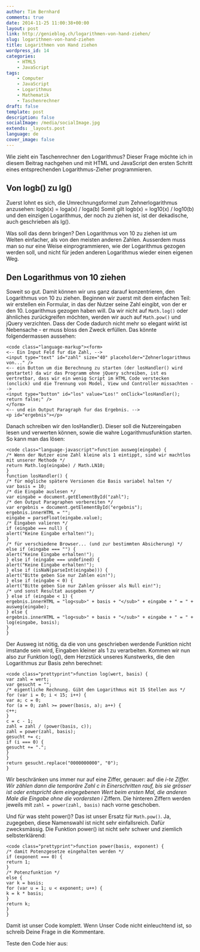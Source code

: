 ```yaml
---
author: Tim Bernhard
comments: true
date: 2014-11-25 11:00:38+00:00
layout: post
link: http://genieblog.ch/logarithmen-von-hand-ziehen/
slug: logarithmen-von-hand-ziehen
title: Logarithmen von Hand ziehen
wordpress_id: 14
categories:
    - HTML5
    - JavaScript
tags:
    - Computer
    - JavaScript
    - Logarithmus
    - Mathematik
    - Taschenrechner
draft: false
template: post
description: false
socialImage: /media/socialImage.jpg
extends: _layouts.post
language: de
cover_image: false
---
```


Wie zieht ein Taschenrechner den Logarithmus? Dieser Frage möchte ich in diesem Beitrag nachgehen und mit HTML und JavaScript den ersten Schritt eines entsprechenden Logarithmus-Zieher programmieren.


## Von logb() zu lg()


Zuerst lohnt es sich, die Umrechnungsformel zum Zehnerlogarithmus anzusehen: logb(x) = loga(x) / loga(b)
Somit gilt logb(x) = log10(x) / log10(b) und den einzigen Logarithmus, der noch zu ziehen ist, ist der dekadische, auch geschrieben als lg().

Was soll das denn bringen? Den Logarithmus von 10 zu ziehen ist um Welten einfacher, als von den meisten anderen Zahlen. Ausserdem muss man so nur eine Weise einprogrammieren, wie der Logarithmus gezogen werden soll, und nicht für jeden anderen Logarithmus wieder einen eigenen Weg.


## Den Logarithmus von 10 ziehen


Soweit so gut. Damit können wir uns ganz darauf konzentrieren, den Logarithmus von 10 zu ziehen. Beginnen wir zuerst mit dem einfachen Teil: wir erstellen ein Formular, in das der Nutzer seine Zahl eingibt, von der er den 10. Logarithmus gezogen haben will. Da wir nicht auf `Math.log()` oder ähnliches zurückgreifen möchten, werden wir auch auf `Math.pow()` und jQuery verzichten. Dass der Code dadurch nicht mehr so elegant wirkt ist Nebensache - er muss bloss den Zweck erfüllen.
Das könnte folgendermassen aussehen:


    
    <code class="language-markup"><form> 
    <-- Ein Input Feld fur die Zahl, --> 
    <input type="text" id="zahl" size="40" placeholder="Zehnerlogarithmus von..." /> 
    <-- ein Button um die Berechnung zu starten (der losHandler() wird gestartet) da wir das Programm ohne jQuery schreiben, ist es vertretbar, dass wir ein wenig Script im HTML Code verstecken (onclick) und die Trennung von Model, View und Controller missachten --> 
    <input type="button" id="los" value="Los!" onClick="losHandler(); return false;" /> 
    </form>
    <-- und ein Output Paragraph fur das Ergebnis. --> 
    <p id="ergebnis"></p>



Danach schreiben wir den losHandler(). Dieser soll die Nutzereingaben lesen und verwerten können, sowie die wahre Logarithmusfunktion starten.
So kann man das lösen:


    
    <code class="language-javascript">function ausweg(eingabe) {
    /* Wenn der Nutzer eine Zahl kleine als 1 eintippt, sind wir machtlos mit unserer Methode */
    return Math.log(eingabe) / Math.LN10;
    }
    function losHandler() {
    /* für mögliche spätere Versionen die Basis variabel halten */
    var basis = 10;
    /* die Eingabe auslesen */
    var eingabe = document.getElementById("zahl");
    /* den Output Paragraphen vorbereiten */
    var ergebnis = document.getElementById("ergebnis");
    ergebnis.innerHTML = "";
    eingabe = parseFloat(eingabe.value);
    /* Eingaben valieren */
    if (eingabe === null) {
    alert("Keine Eingabe erhalten!");
    }
    /* für verschiedene Browser... (und zur bestimmten Absicherung) */
    else if (eingabe === "") {
    alert("Keine Eingabe erhalten!");
    } else if (eingabe === undefined) {
    alert("Keine Eingabe erhalten!");
    } else if (isNaN(parseInt(eingabe))) {
    alert("Bitte geben Sie nur Zahlen ein!");
    } else if (eingabe < 0) {
    alert("Bitte geben Sie nur Zahlen grösser als Null ein!");
    /* und sonst Resultat ausgeben */
    } else if (eingabe < 1) {
    ergebnis.innerHTML = "log<sub>" + basis + "</sub>" + eingabe + " = " + ausweg(eingabe);
    } else {
    ergebnis.innerHTML = "log<sub>" + basis + "</sub>" + eingabe + " = " + log(eingabe, basis);
    }
    }


Der Ausweg ist nötig, da die von uns geschrieben werdende Funktion nicht imstande sein wird, Eingaben kleiner als 1 zu verarbeiten.
Kommen wir nun also zur Funktion log(), dem Herzstück unseres Kunstwerks, die den Logarithmus zur Basis zehn berechnet:


    
    <code class="prettyprint">function log(wert, basis) {
    var zahl = wert;
    var gesucht = "";
    /* eigentliche Rechnung. Gibt den Logarithmus mit 15 Stellen aus */
    for (var i = 0; i < 15; i++) {
    var a; c = 0;
    for (a = 0; zahl >= power(basis, a); a++) {
    c++;
    }
    c = c - 1;
    zahl = zahl / (power(basis, c));
    zahl = power(zahl, basis);
    gesucht += c;
    if (i === 0) {
    gesucht += ".";
    }
    }
    return gesucht.replace("0000000000", "0");
    }



Wir beschränken uns immer nur auf eine Ziffer, genauer: auf die _i-_te Ziffer. Wir zählen dann die temporäre Zahl c in Einerschritten rauf, bis sie grösser ist oder entspricht dem eingegebenen Wert beim ersten Mal, die anderen Male die Eingabe ohne die vordersten_ i_ Ziffern. Die hinteren Ziffern werden jeweils mit `zahl = power(zahl, basis)` nach vorne geschoben.

Und für was steht power()? Das ist unser Ersatz für `Math.pow()`. Ja, zugegeben, diese Namenswahl ist nicht sehr einfallsreich. Dafür zwecksmässig. Die Funktion power() ist nicht sehr schwer und ziemlich selbsterklärend:


    
    <code class="prettyprint">function power(basis, exponent) {
    /* damit Potenzgesetze eingehalten werden */
    if (exponent === 0) {
    return 1;
    }
    /* Potenzfunktion */
    else {
    var k = basis;
    for (var u = 1; u < exponent; u++) {
    k = k * basis;
    }
    return k;
    }
    }



Damit ist unser Code komplett. Wenn Unser Code nicht einleuchtend ist, so schreib Deine Frage in die Kommentare.

Teste den Code hier aus:

